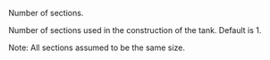 Number of sections.


<!-- comment -->


Number of sections used in the construction of the tank. Default is 1.


Note: All sections assumed to be the same size.

